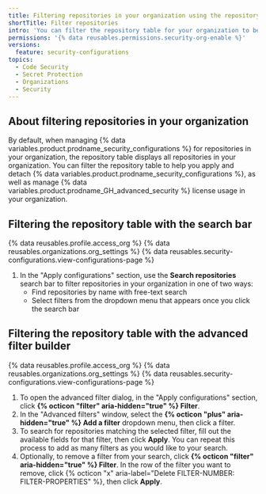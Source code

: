 ```yaml
---
title: Filtering repositories in your organization using the repository table
shortTitle: Filter repositories
intro: 'You can filter the repository table for your organization to better manage the security settings of specific repositories.'
permissions: '{% data reusables.permissions.security-org-enable %}'
versions:
  feature: security-configurations
topics:
  - Code Security
  - Secret Protection
  - Organizations
  - Security
---
```


## About filtering repositories in your organization

By default, when managing {% data variables.product.prodname_security_configurations %} for repositories in your organization, the repository table displays all repositories in your organization. You can filter the repository table to help you apply and detach {% data variables.product.prodname_security_configurations %}, as well as manage {% data variables.product.prodname_GH_advanced_security %} license usage in your organization.

## Filtering the repository table with the search bar

{% data reusables.profile.access_org %}
{% data reusables.organizations.org_settings %}
{% data reusables.security-configurations.view-configurations-page %}
1. In the "Apply configurations" section, use the **Search repositories** search bar to filter repositories in your organization in one of two ways:
    * Find repositories by name with free-text search
    * Select filters from the dropdown menu that appears once you click the search bar

## Filtering the repository table with the advanced filter builder

{% data reusables.profile.access_org %}
{% data reusables.organizations.org_settings %}
{% data reusables.security-configurations.view-configurations-page %}
1. To open the advanced filter dialog, in the "Apply configurations" section, click **{% octicon "filter" aria-hidden="true" %} Filter**.
1. In the "Advanced filters" window, select the **{% octicon "plus" aria-hidden="true" %} Add a filter** dropdown menu, then click a filter.
1. To search for repositories matching the selected filter, fill out the available fields for that filter, then click **Apply**. You can repeat this process to add as many filters as you would like to your search.
1. Optionally, to remove a filter from your search, click **{% octicon "filter" aria-hidden="true" %} Filter**. In the row of the filter you want to remove, click {% octicon "x" aria-label="Delete FILTER-NUMBER: FILTER-PROPERTIES" %}, then click **Apply**.
